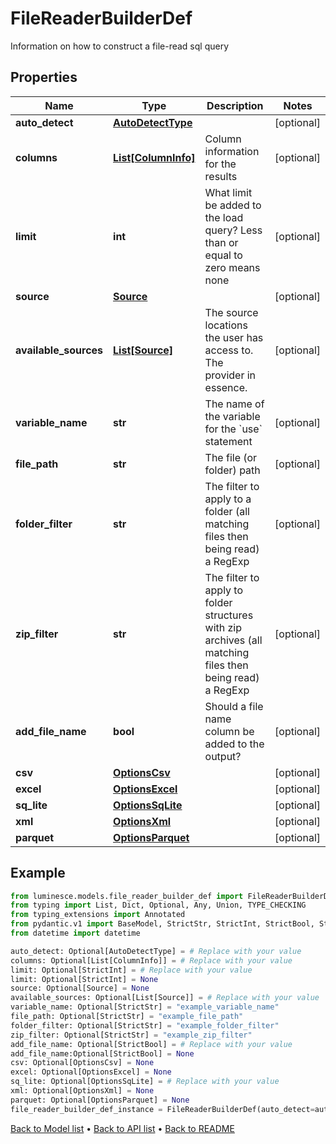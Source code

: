 # FileReaderBuilderDef

Information on how to construct a file-read sql query
## Properties
Name | Type | Description | Notes
------------ | ------------- | ------------- | -------------
**auto_detect** | [**AutoDetectType**](AutoDetectType.md) |  | [optional] 
**columns** | [**List[ColumnInfo]**](ColumnInfo.md) | Column information for the results | [optional] 
**limit** | **int** | What limit be added to the load query?  Less than or equal to zero means none | [optional] 
**source** | [**Source**](Source.md) |  | [optional] 
**available_sources** | [**List[Source]**](Source.md) | The source locations the user has access to.  The provider in essence. | [optional] 
**variable_name** | **str** | The name of the variable for the &#x60;use&#x60; statement | [optional] 
**file_path** | **str** | The file (or folder) path | [optional] 
**folder_filter** | **str** | The filter to apply to a folder (all matching files then being read) a RegExp | [optional] 
**zip_filter** | **str** | The filter to apply to folder structures with zip archives (all matching files then being read) a RegExp | [optional] 
**add_file_name** | **bool** | Should a file name column be added to the output? | [optional] 
**csv** | [**OptionsCsv**](OptionsCsv.md) |  | [optional] 
**excel** | [**OptionsExcel**](OptionsExcel.md) |  | [optional] 
**sq_lite** | [**OptionsSqLite**](OptionsSqLite.md) |  | [optional] 
**xml** | [**OptionsXml**](OptionsXml.md) |  | [optional] 
**parquet** | [**OptionsParquet**](OptionsParquet.md) |  | [optional] 
## Example

```python
from luminesce.models.file_reader_builder_def import FileReaderBuilderDef
from typing import List, Dict, Optional, Any, Union, TYPE_CHECKING
from typing_extensions import Annotated
from pydantic.v1 import BaseModel, StrictStr, StrictInt, StrictBool, StrictFloat, StrictBytes, Field, validator, ValidationError, conlist, constr
from datetime import datetime

auto_detect: Optional[AutoDetectType] = # Replace with your value
columns: Optional[List[ColumnInfo]] = # Replace with your value
limit: Optional[StrictInt] = # Replace with your value
limit: Optional[StrictInt] = None
source: Optional[Source] = None
available_sources: Optional[List[Source]] = # Replace with your value
variable_name: Optional[StrictStr] = "example_variable_name"
file_path: Optional[StrictStr] = "example_file_path"
folder_filter: Optional[StrictStr] = "example_folder_filter"
zip_filter: Optional[StrictStr] = "example_zip_filter"
add_file_name: Optional[StrictBool] = # Replace with your value
add_file_name:Optional[StrictBool] = None
csv: Optional[OptionsCsv] = None
excel: Optional[OptionsExcel] = None
sq_lite: Optional[OptionsSqLite] = # Replace with your value
xml: Optional[OptionsXml] = None
parquet: Optional[OptionsParquet] = None
file_reader_builder_def_instance = FileReaderBuilderDef(auto_detect=auto_detect, columns=columns, limit=limit, source=source, available_sources=available_sources, variable_name=variable_name, file_path=file_path, folder_filter=folder_filter, zip_filter=zip_filter, add_file_name=add_file_name, csv=csv, excel=excel, sq_lite=sq_lite, xml=xml, parquet=parquet)

```

[Back to Model list](../README.md#documentation-for-models) &#8226; [Back to API list](../README.md#documentation-for-api-endpoints) &#8226; [Back to README](../README.md)

